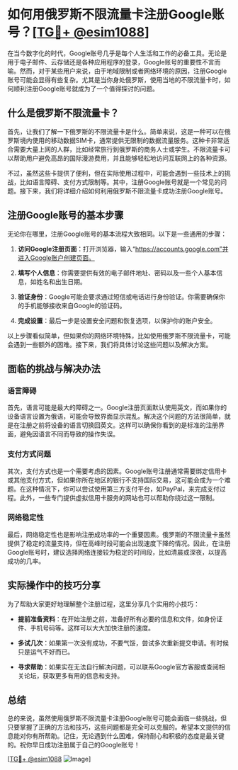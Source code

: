 # 如何用俄罗斯不限流量卡注册Google账号？[[TG💪+ @esim1088](https://t.me/s/esim1088)]

在当今数字化的时代，Google账号几乎是每个人生活和工作的必备工具。无论是用于电子邮件、云存储还是各种应用程序的登录，Google账号的重要性不言而喻。然而，对于某些用户来说，由于地域限制或者网络环境的原因，注册Google账号可能会显得有些复杂。尤其是当你身处俄罗斯，使用当地的不限流量卡时，如何顺利注册Google账号就成为了一个值得探讨的问题。

## 什么是俄罗斯不限流量卡？

首先，让我们了解一下俄罗斯的不限流量卡是什么。简单来说，这是一种可以在俄罗斯境内使用的移动数据SIM卡，通常提供无限制的数据流量服务。这种卡非常适合需要大量上网的人群，比如经常旅行到俄罗斯的商务人士或学生。不限流量卡可以帮助用户避免高昂的国际漫游费用，并且能够轻松地访问互联网上的各种资源。

不过，虽然这些卡提供了便利，但在实际使用过程中，可能会遇到一些技术上的挑战，比如语言障碍、支付方式限制等。其中，注册Google账号就是一个常见的问题。接下来，我们将详细介绍如何利用俄罗斯不限流量卡成功注册Google账号。

## 注册Google账号的基本步骤

无论你在哪里，注册Google账号的基本流程大致相同。以下是一些通用的步骤：

1. **访问Google注册页面**：打开浏览器，输入“https://accounts.google.com”并进入Google账户创建页面。
   
2. **填写个人信息**：你需要提供有效的电子邮件地址、密码以及一些个人基本信息，如姓名和出生日期。

3. **验证身份**：Google可能会要求通过短信或电话进行身份验证。你需要确保你的手机能够接收来自Google的验证码。

4. **完成设置**：最后一步是设置安全问题和恢复选项，以保护你的账户安全。

以上步骤看似简单，但如果你的网络环境特殊，比如使用俄罗斯不限流量卡，可能会遇到一些额外的困难。接下来，我们将具体讨论这些问题以及解决方案。

## 面临的挑战与解决办法

### 语言障碍

首先，语言可能是最大的障碍之一。Google注册页面默认使用英文，而如果你的设备语言设置为俄语，可能会导致界面显示混乱。解决这个问题的方法很简单，就是在注册之前将设备的语言切换回英文。这样可以确保你看到的是标准的注册界面，避免因语言不同而导致的操作失误。

### 支付方式问题

其次，支付方式也是一个需要考虑的因素。Google账号注册通常需要绑定信用卡或其他支付方式，但如果你所在地区的银行不支持国际交易，这可能会成为一个难题。在这种情况下，你可以尝试使用第三方支付平台，如PayPal，来完成支付过程。此外，一些专门提供虚拟信用卡服务的网站也可以帮助你绕过这一限制。

### 网络稳定性

最后，网络稳定性也是影响注册成功率的一个重要因素。俄罗斯的不限流量卡虽然提供了稳定的流量支持，但在高峰时段可能会出现速度下降的情况。因此，在注册Google账号时，建议选择网络连接较为稳定的时间段，比如清晨或深夜，以提高成功的几率。

## 实际操作中的技巧分享

为了帮助大家更好地理解整个注册过程，这里分享几个实用的小技巧：

- **提前准备资料**：在开始注册之前，准备好所有必要的信息和文件，如身份证件、手机号码等。这样可以大大加快注册的速度。

- **多试几次**：如果第一次没有成功，不要气馁，尝试多次重新提交申请。有时候只是运气不好而已。

- **寻求帮助**：如果实在无法自行解决问题，可以联系Google官方客服或查阅相关论坛，获取更多有用的信息和支持。

## 总结

总的来说，虽然使用俄罗斯不限流量卡注册Google账号可能会面临一些挑战，但只要掌握了正确的方法和技巧，这些问题都是完全可以克服的。希望本文提供的信息能对你有所帮助。记住，无论遇到什么困难，保持耐心和积极的态度是最关键的。祝你早日成功注册属于自己的Google账号！

[[TG💪+ @esim1088](https://t.me/s/esim1088) ![Image](https://i.postimg.cc/4NQfJmqS/Snipaste-2025-05-13-00-14-12.png)]